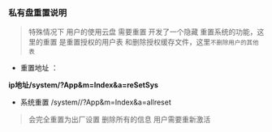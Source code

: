 ### 私有盘重置说明


>  特殊情况下 用户的使用云盘 需要重置 开发了一个隐藏 重置系统的功能，这里的重置 是重置授权的用户表 和删除授权缓存文件，这里`不删除用户的其他表`

-  重置地址 ：

 **ip地址/system/?App&m=Index&a=reSetSys**

- 系统重置 /system//?App&m=Index&a=allreset

> 会完全重置为出厂设置 删除所有的信息 用户需要重新激活